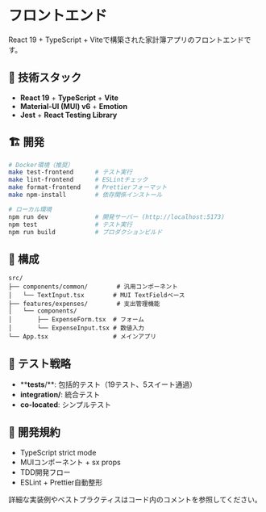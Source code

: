 # フロントエンド

React 19 + TypeScript + Viteで構築された家計簿アプリのフロントエンドです。

## 🚀 技術スタック

- **React 19** + **TypeScript** + **Vite**
- **Material-UI (MUI) v6** + **Emotion**
- **Jest** + **React Testing Library**

## 🏗 開発

```bash
# Docker環境（推奨）
make test-frontend      # テスト実行
make lint-frontend      # ESLintチェック
make format-frontend    # Prettierフォーマット
make npm-install        # 依存関係インストール

# ローカル環境
npm run dev             # 開発サーバー (http://localhost:5173)
npm test                # テスト実行
npm run build           # プロダクションビルド
```

## 📁 構成

```
src/
├── components/common/        # 汎用コンポーネント
│   └── TextInput.tsx        # MUI TextFieldベース
├── features/expenses/        # 支出管理機能
│   └── components/
│       ├── ExpenseForm.tsx  # フォーム
│       └── ExpenseInput.tsx # 数値入力
└── App.tsx                  # メインアプリ
```

## 🧪 テスト戦略

- ****tests**/**: 包括的テスト（19テスト、5スイート通過）
- **integration/**: 統合テスト
- **co-located**: シンプルテスト

## 📝 開発規約

- TypeScript strict mode
- MUIコンポーネント + sx props
- TDD開発フロー
- ESLint + Prettier自動整形

詳細な実装例やベストプラクティスはコード内のコメントを参照してください。
